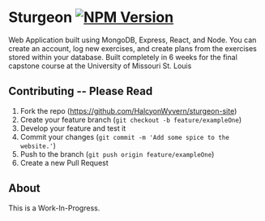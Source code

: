 # Sturgeon [![NPM Version][npm-image]][npm-url]
  Web Application built using MongoDB, Express, React, and Node. You can create an account, log new exercises, and create plans from the exercises stored within your database.     Built completely in 6 weeks for the final capstone course at the University of Missouri St. Louis


## Contributing -- Please Read

1. Fork the repo (<https://github.com/HalcyonWyvern/sturgeon-site>)
2. Create your feature branch (`git checkout -b feature/exampleOne`)
3. Develop your feature and test it
4. Commit your changes (`git commit -m 'Add some spice to the website.'`)
5. Push to the branch (`git push origin feature/exampleOne`)
6. Create a new Pull Request

## About
  This is a Work-In-Progress.



<!-- Markdown link & img dfn's -->
[npm-image]: https://img.shields.io/npm/v/datadog-metrics.svg?style=flat-square
[npm-url]: https://npmjs.org/package/datadog-metrics
[npm-downloads]: https://img.shields.io/npm/dm/datadog-metrics.svg?style=flat-square
